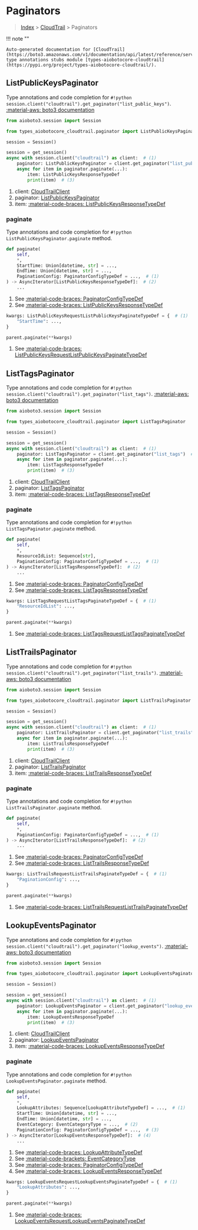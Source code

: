 # Paginators

> [Index](../README.md) > [CloudTrail](./README.md) > Paginators

!!! note ""

    Auto-generated documentation for [CloudTrail](https://boto3.amazonaws.com/v1/documentation/api/latest/reference/services/cloudtrail.html#CloudTrail)
    type annotations stubs module [types-aiobotocore-cloudtrail](https://pypi.org/project/types-aiobotocore-cloudtrail/).

## ListPublicKeysPaginator

Type annotations and code completion for `#!python session.client("cloudtrail").get_paginator("list_public_keys")`.
[:material-aws: boto3 documentation](https://boto3.amazonaws.com/v1/documentation/api/latest/reference/services/cloudtrail.html#CloudTrail.Paginator.ListPublicKeys)

```python title="Usage example"
from aioboto3.session import Session

from types_aiobotocore_cloudtrail.paginator import ListPublicKeysPaginator

session = Session()

session = get_session()
async with session.client("cloudtrail") as client:  # (1)
    paginator: ListPublicKeysPaginator = client.get_paginator("list_public_keys")  # (2)
    async for item in paginator.paginate(...):
        item: ListPublicKeysResponseTypeDef
        print(item)  # (3)
```

1. client: [CloudTrailClient](./client.md)
2. paginator: [ListPublicKeysPaginator](./paginators.md#listpublickeyspaginator)
3. item: [:material-code-braces: ListPublicKeysResponseTypeDef](./type_defs.md#listpublickeysresponsetypedef) 


### paginate

Type annotations and code completion for `#!python ListPublicKeysPaginator.paginate` method.

```python title="Method definition"
def paginate(
    self,
    *,
    StartTime: Union[datetime, str] = ...,
    EndTime: Union[datetime, str] = ...,
    PaginationConfig: PaginatorConfigTypeDef = ...,  # (1)
) -> AsyncIterator[ListPublicKeysResponseTypeDef]:  # (2)
    ...
```

1. See [:material-code-braces: PaginatorConfigTypeDef](./type_defs.md#paginatorconfigtypedef) 
2. See [:material-code-braces: ListPublicKeysResponseTypeDef](./type_defs.md#listpublickeysresponsetypedef) 


```python title="Usage example with kwargs"
kwargs: ListPublicKeysRequestListPublicKeysPaginateTypeDef = {  # (1)
    "StartTime": ...,
}

parent.paginate(**kwargs)
```

1. See [:material-code-braces: ListPublicKeysRequestListPublicKeysPaginateTypeDef](./type_defs.md#listpublickeysrequestlistpublickeyspaginatetypedef) 
## ListTagsPaginator

Type annotations and code completion for `#!python session.client("cloudtrail").get_paginator("list_tags")`.
[:material-aws: boto3 documentation](https://boto3.amazonaws.com/v1/documentation/api/latest/reference/services/cloudtrail.html#CloudTrail.Paginator.ListTags)

```python title="Usage example"
from aioboto3.session import Session

from types_aiobotocore_cloudtrail.paginator import ListTagsPaginator

session = Session()

session = get_session()
async with session.client("cloudtrail") as client:  # (1)
    paginator: ListTagsPaginator = client.get_paginator("list_tags")  # (2)
    async for item in paginator.paginate(...):
        item: ListTagsResponseTypeDef
        print(item)  # (3)
```

1. client: [CloudTrailClient](./client.md)
2. paginator: [ListTagsPaginator](./paginators.md#listtagspaginator)
3. item: [:material-code-braces: ListTagsResponseTypeDef](./type_defs.md#listtagsresponsetypedef) 


### paginate

Type annotations and code completion for `#!python ListTagsPaginator.paginate` method.

```python title="Method definition"
def paginate(
    self,
    *,
    ResourceIdList: Sequence[str],
    PaginationConfig: PaginatorConfigTypeDef = ...,  # (1)
) -> AsyncIterator[ListTagsResponseTypeDef]:  # (2)
    ...
```

1. See [:material-code-braces: PaginatorConfigTypeDef](./type_defs.md#paginatorconfigtypedef) 
2. See [:material-code-braces: ListTagsResponseTypeDef](./type_defs.md#listtagsresponsetypedef) 


```python title="Usage example with kwargs"
kwargs: ListTagsRequestListTagsPaginateTypeDef = {  # (1)
    "ResourceIdList": ...,
}

parent.paginate(**kwargs)
```

1. See [:material-code-braces: ListTagsRequestListTagsPaginateTypeDef](./type_defs.md#listtagsrequestlisttagspaginatetypedef) 
## ListTrailsPaginator

Type annotations and code completion for `#!python session.client("cloudtrail").get_paginator("list_trails")`.
[:material-aws: boto3 documentation](https://boto3.amazonaws.com/v1/documentation/api/latest/reference/services/cloudtrail.html#CloudTrail.Paginator.ListTrails)

```python title="Usage example"
from aioboto3.session import Session

from types_aiobotocore_cloudtrail.paginator import ListTrailsPaginator

session = Session()

session = get_session()
async with session.client("cloudtrail") as client:  # (1)
    paginator: ListTrailsPaginator = client.get_paginator("list_trails")  # (2)
    async for item in paginator.paginate(...):
        item: ListTrailsResponseTypeDef
        print(item)  # (3)
```

1. client: [CloudTrailClient](./client.md)
2. paginator: [ListTrailsPaginator](./paginators.md#listtrailspaginator)
3. item: [:material-code-braces: ListTrailsResponseTypeDef](./type_defs.md#listtrailsresponsetypedef) 


### paginate

Type annotations and code completion for `#!python ListTrailsPaginator.paginate` method.

```python title="Method definition"
def paginate(
    self,
    *,
    PaginationConfig: PaginatorConfigTypeDef = ...,  # (1)
) -> AsyncIterator[ListTrailsResponseTypeDef]:  # (2)
    ...
```

1. See [:material-code-braces: PaginatorConfigTypeDef](./type_defs.md#paginatorconfigtypedef) 
2. See [:material-code-braces: ListTrailsResponseTypeDef](./type_defs.md#listtrailsresponsetypedef) 


```python title="Usage example with kwargs"
kwargs: ListTrailsRequestListTrailsPaginateTypeDef = {  # (1)
    "PaginationConfig": ...,
}

parent.paginate(**kwargs)
```

1. See [:material-code-braces: ListTrailsRequestListTrailsPaginateTypeDef](./type_defs.md#listtrailsrequestlisttrailspaginatetypedef) 
## LookupEventsPaginator

Type annotations and code completion for `#!python session.client("cloudtrail").get_paginator("lookup_events")`.
[:material-aws: boto3 documentation](https://boto3.amazonaws.com/v1/documentation/api/latest/reference/services/cloudtrail.html#CloudTrail.Paginator.LookupEvents)

```python title="Usage example"
from aioboto3.session import Session

from types_aiobotocore_cloudtrail.paginator import LookupEventsPaginator

session = Session()

session = get_session()
async with session.client("cloudtrail") as client:  # (1)
    paginator: LookupEventsPaginator = client.get_paginator("lookup_events")  # (2)
    async for item in paginator.paginate(...):
        item: LookupEventsResponseTypeDef
        print(item)  # (3)
```

1. client: [CloudTrailClient](./client.md)
2. paginator: [LookupEventsPaginator](./paginators.md#lookupeventspaginator)
3. item: [:material-code-braces: LookupEventsResponseTypeDef](./type_defs.md#lookupeventsresponsetypedef) 


### paginate

Type annotations and code completion for `#!python LookupEventsPaginator.paginate` method.

```python title="Method definition"
def paginate(
    self,
    *,
    LookupAttributes: Sequence[LookupAttributeTypeDef] = ...,  # (1)
    StartTime: Union[datetime, str] = ...,
    EndTime: Union[datetime, str] = ...,
    EventCategory: EventCategoryType = ...,  # (2)
    PaginationConfig: PaginatorConfigTypeDef = ...,  # (3)
) -> AsyncIterator[LookupEventsResponseTypeDef]:  # (4)
    ...
```

1. See [:material-code-braces: LookupAttributeTypeDef](./type_defs.md#lookupattributetypedef) 
2. See [:material-code-brackets: EventCategoryType](./literals.md#eventcategorytype) 
3. See [:material-code-braces: PaginatorConfigTypeDef](./type_defs.md#paginatorconfigtypedef) 
4. See [:material-code-braces: LookupEventsResponseTypeDef](./type_defs.md#lookupeventsresponsetypedef) 


```python title="Usage example with kwargs"
kwargs: LookupEventsRequestLookupEventsPaginateTypeDef = {  # (1)
    "LookupAttributes": ...,
}

parent.paginate(**kwargs)
```

1. See [:material-code-braces: LookupEventsRequestLookupEventsPaginateTypeDef](./type_defs.md#lookupeventsrequestlookupeventspaginatetypedef) 
